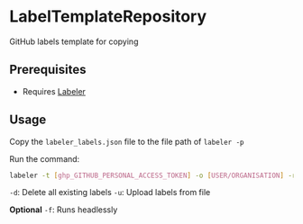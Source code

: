 # LabelTemplateRepository
GitHub labels template for copying

## Prerequisites

 - Requires [Labeler](https://github.com/Zebiano/Labeler)

## Usage

Copy the `labeler_labels.json` file to the file path of `labeler -p`

Run the command:

```bash
labeler -t [ghp_GITHUB_PERSONAL_ACCESS_TOKEN] -o [USER/ORGANISATION] -r [REPOSITORY_NAME] -duf
```

`-d`: Delete all existing labels
`-u`: Upload labels from file

**Optional**
`-f`: Runs headlessly
